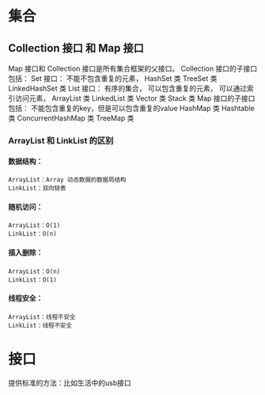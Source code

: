 # 集合 

## Collection 接口 和 Map 接口

Map 接口和 Collection 接口是所有集合框架的父接口。
Collection 接口的子接口包括：
    Set 接口：
        不能不包含重复的元素，
        HashSet 类
        TreeSet 类
        LinkedHashSet 类
    List 接口：
        有序的集合，
        可以包含重复的元素，
        可以通过索引访问元素，
        ArrayList 类
        LinkedList 类
        Vector 类
        Stack 类
Map 接口的子接口包括：
    不能包含重复的key，但是可以包含重复的value
    HashMap 类
    Hashtable 类
    ConcurrentHashMap 类
    TreeMap 类

### ArrayList 和 LinkList 的区别

#### 数据结构：
    ArrayList：Array 动态数据的数据局结构
    LinkList：双向链表
#### 随机访问：
    ArrayList：O(1)
    LinkList：O(n)
#### 插入删除：
    ArrayList：O(n)
    LinkList：O(1)
#### 线程安全：
    ArrayList：线程不安全
    LinkList：线程不安全


# 接口

提供标准的方法：比如生活中的usb接口